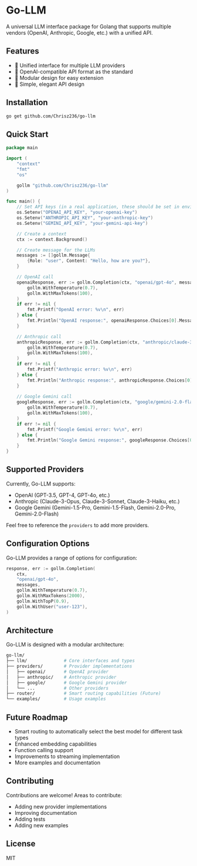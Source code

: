 # Go-LLM

A universal LLM interface package for Golang that supports multiple vendors (OpenAI, Anthropic, Google, etc.) with a unified API.

## Features

- 🔄 Unified interface for multiple LLM providers
- 🔌 OpenAI-compatible API format as the standard
- 🧩 Modular design for easy extension
- 🔧 Simple, elegant API design

## Installation

```bash
go get github.com/Chrisz236/go-llm
```

## Quick Start

```go
package main

import (
	"context"
	"fmt"
	"os"

	gollm "github.com/Chrisz236/go-llm"
)

func main() {
	// Set API keys (in a real application, these should be set in environment variables)
	os.Setenv("OPENAI_API_KEY", "your-openai-key")
	os.Setenv("ANTHROPIC_API_KEY", "your-anthropic-key")
	os.Setenv("GEMINI_API_KEY", "your-gemini-api-key")

	// Create a context
	ctx := context.Background()

	// Create message for the LLMs
	messages := []gollm.Message{
		{Role: "user", Content: "Hello, how are you?"},
	}

	// OpenAI call
	openaiResponse, err := gollm.Completion(ctx, "openai/gpt-4o", messages,
		gollm.WithTemperature(0.7),
		gollm.WithMaxTokens(100),
	)
	if err != nil {
		fmt.Printf("OpenAI error: %v\n", err)
	} else {
		fmt.Println("OpenAI response:", openaiResponse.Choices[0].Message.Content)
	}

	// Anthropic call
	anthropicResponse, err := gollm.Completion(ctx, "anthropic/claude-3-7-sonnet-20250219", messages,
		gollm.WithTemperature(0.7),
		gollm.WithMaxTokens(100),
	)
	if err != nil {
		fmt.Printf("Anthropic error: %v\n", err)
	} else {
		fmt.Println("Anthropic response:", anthropicResponse.Choices[0].Message.Content)
	}
	
	// Google Gemini call
	googleResponse, err := gollm.Completion(ctx, "google/gemini-2.0-flash", messages,
		gollm.WithTemperature(0.7),
		gollm.WithMaxTokens(100),
	)
	if err != nil {
		fmt.Printf("Google Gemini error: %v\n", err)
	} else {
		fmt.Println("Google Gemini response:", googleResponse.Choices[0].Message.Content)
	}
}
```

## Supported Providers

Currently, Go-LLM supports:

- OpenAI (GPT-3.5, GPT-4, GPT-4o, etc.)
- Anthropic (Claude-3-Opus, Claude-3-Sonnet, Claude-3-Haiku, etc.)
- Google Gemini (Gemini-1.5-Pro, Gemini-1.5-Flash, Gemini-2.0-Pro, Gemini-2.0-Flash)

Feel free to reference the `providers` to add more providers.

## Configuration Options

Go-LLM provides a range of options for configuration:

```go
response, err := gollm.Completion(
    ctx, 
    "openai/gpt-4o", 
    messages,
    gollm.WithTemperature(0.7),
    gollm.WithMaxTokens(2000),
    gollm.WithTopP(0.9),
    gollm.WithUser("user-123"),
)
```

## Architecture

Go-LLM is designed with a modular architecture:

```bash
go-llm/
├── llm/              # Core interfaces and types
├── providers/        # Provider implementations
│   ├── openai/       # OpenAI provider
│   ├── anthropic/    # Anthropic provider
│   ├── google/       # Google Gemini provider
│   └── ...           # Other providers
├── router/           # Smart routing capabilities (Future)
└── examples/         # Usage examples
```

## Future Roadmap

- Smart routing to automatically select the best model for different task types
- Enhanced embedding capabilities
- Function calling support
- Improvements to streaming implementation
- More examples and documentation

## Contributing

Contributions are welcome! Areas to contribute:

- Adding new provider implementations
- Improving documentation
- Adding tests
- Adding new examples

## License

MIT
